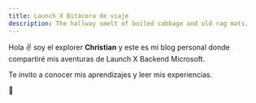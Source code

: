 ```yaml
---
title: Launch X Bitácora de viaje
description: The hallway smelt of boiled cabbage and old rag mats.
---
```


Hola ✌️  soy el explorer **Christian** y este es mi blog personal donde compartiré mis aventuras de Launch X Backend Microsoft.

Te invito a conocer mis aprendizajes y leer mis experiencias.

🚀
